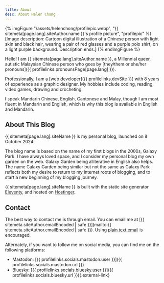 ```yaml
---
title: About
desc: About Helen Chong
---
```

{% imgFigure "/assets/helenchong/profilepic.webp", "{{ sitemeta[page.lang].siteAuthor.name }}'s profile picture", "profilepic" %}
[Image description: Cartoon digital illustration of a Chinese person with light skin and black hair, wearing a pair of red glasses and a purple polo shirt, on a light purple background. Description ends.]
{% endimgFigure %}

Hello! I am {{ sitemeta[page.lang].siteAuthor.name }}, a Millennial queer, autistic Malaysian Chinese person who goes by [they/them or she/her pronouns]({{ profilelinks.pronounsPage[page.lang] }}).

Professionally, I am a [web developer]({{ profilelinks.devSite }}) with 8 years of experience as a graphic designer. My hobbies include coding, reading, video games, drawing and crocheting.

I speak Mandarin Chinese, English, Cantonese and Malay, though I am most fluent in Mandarin and English, which is why this blog is available in English and Mandarin.

## About This Blog

{{ sitemeta[page.lang].siteName }} is my personal blog, launched on 8 October 2024.

The blog name is based on the name of my first blogs in the 2000s, Galaxy Park. I have always loved space, and I consider my personal blog my own garden on the web. Galaxy Garden being alliterative in English also helps. The name Galaxy Garden being similar but not the same as Galaxy Park reflects both my desire to return to my internet roots of blogging, and to start a new beginning of my blogging journey.

{{ sitemeta[page.lang].siteName }} is built with the static site generator [Eleventy](https://www.11ty.dev/), and hosted on [Hostinger](https://www.hostinger.my/).

## Contact

The best way to contact me is through email. You can email me at [{{ sitemeta.siteAuthor.emailEncoded | safe }}](mailto:{{ sitemeta.siteAuthor.emailEncoded | safe }}). Using [plain text email](https://useplaintext.email/) is encouraged.

Alternately, if you want to follow me on social media, you can find me on the following platforms:
- Mastodon: [{{ profilelinks.socials.mastodon.user }}]({{ profilelinks.socials.mastodon.url }})
- Bluesky: [{{ profilelinks.socials.bluesky.user }}]({{ profilelinks.socials.bluesky.url }}){.external-link}